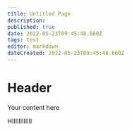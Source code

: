 ```yaml
---
title: Untitled Page
description: 
published: true
date: 2022-05-23T09:45:48.660Z
tags: test
editor: markdown
dateCreated: 2022-05-23T09:45:48.660Z
---
```


# Header
Your content here

HIIIIIIIIIIII
